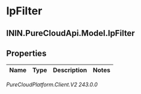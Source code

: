 # IpFilter

## ININ.PureCloudApi.Model.IpFilter

## Properties

|Name | Type | Description | Notes|
|------------ | ------------- | ------------- | -------------|



_PureCloudPlatform.Client.V2 243.0.0_
